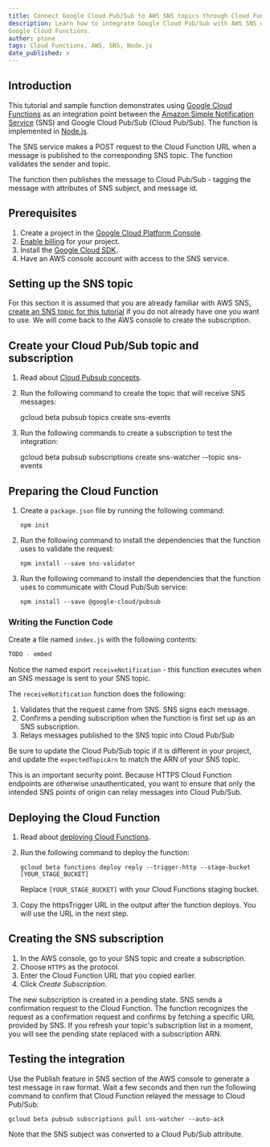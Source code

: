 ```yaml
---
title: Connect Google Cloud Pub/Sub to AWS SNS topics through Cloud Functions
description: Learn how to integrate Google Cloud Pub/Sub with AWS SNS using
Google Cloud Functions.
author: ptone
tags: Cloud Functions, AWS, SNS, Node.js
date_published: x
---
```

## Introduction

This tutorial and sample function demonstrates using [Google Cloud
Functions][functions] as an integration point between the [Amazon Simple
Notification Service][sns] (SNS) and Google Cloud Pub/Sub (Cloud Pub/Sub).  The
function is implemented in [Node.js][node].

[functions]: https://cloud.google.com/functions
[twilio]: https://www.twilio.com/
[node]: https://nodejs.org/en/
[sns]: https://aws.amazon.com/sns/

The SNS service makes a POST request to the Cloud Function URL when a
message is published to the corresponding SNS topic. The function validates the
sender and topic.

The function then publishes the message to Cloud Pub/Sub - tagging the message
with attributes of SNS subject, and message id.

## Prerequisites

1.  Create a project in the [Google Cloud Platform Console][console].
1.  [Enable billing][billing] for your project.
1.  Install the [Google Cloud SDK][sdk].
1.  Have an AWS console account with access to the SNS service.

[console]: https://console.cloud.google.com/
[sdk]: https://cloud.google.com/sdk/
[billing]: https://support.google.com/cloud/answer/6293499#enable-billing


## Setting up the SNS topic

For this section it is assumed that you are already familiar with AWS SNS,
[create an SNS topic for this tutorial][sns-create] if you do not already have
one you want to use. We will come back to the AWS console to create the
subscription.

[sns-create]: http://docs.aws.amazon.com/sns/latest/dg/CreateTopic.html

## Create your Cloud Pub/Sub topic and subscription

1.  Read about [Cloud Pubsub concepts][pubsubconcepts].
1.  Run the following command to create the topic that will receive SNS messages:

	gcloud beta pubsub topics create sns-events

1.  Run the following commands to create a subscription to test the
	integration:

	gcloud beta pubsub subscriptions create sns-watcher --topic sns-events


## Preparing the Cloud Function

1.  Create a `package.json` file by running the following command:

        npm init

1.  Run the following command to install the dependencies that the function
	uses to validate the request:

        npm install --save sns-validator

1.  Run the following command to install the dependencies that the function
	uses to communicate with Cloud Pub/Sub service:

		npm install --save @google-cloud/pubsub

[AWS SNS]: https://aws.amazon.com/sns/

### Writing the Function Code

Create a file named `index.js` with the following contents:

[embedmd]:# (index.js)
```js
TODO - embed
```

Notice the named export `receiveNotification` - this function executes when an
SNS message is sent to your SNS topic.

The `receiveNotification` function does the following:

1.  Validates that the request came from SNS. SNS signs each message.
1.  Confirms a pending subscription when the function is first set up as an SNS
	subscription.
1.  Relays messages published to the SNS topic into Cloud Pub/Sub

Be sure to update the Cloud Pub/Sub topic if it is different in your project, and
update the `expectedTopicArn` to match the ARN of your SNS topic.

This is an important security point. Because HTTPS Cloud Function endpoints are
otherwise unauthenticated, you want to ensure that only the intended SNS
points of origin can relay messages into Cloud Pub/Sub.

## Deploying the Cloud Function

1.  Read about [deploying Cloud Functions][deploying].
1.  Run the following command to deploy the function:

        gcloud beta functions deploy reply --trigger-http --stage-bucket [YOUR_STAGE_BUCKET]

    Replace `[YOUR_STAGE_BUCKET]` with your Cloud Functions staging bucket.

1.  Copy the httpsTrigger URL in the output after the function deploys. You
	will use the URL in the next step.

## Creating the SNS subscription

1.  In the AWS console, go to your SNS topic and create a subscription.
1.  Choose `HTTPS` as the protocol.
1.  Enter the Cloud Function URL that you copied earlier.
1.  Click *Create Subscription*.

The new subscription is created in a pending state. SNS sends a confirmation
request to the Cloud Function. The function recognizes the request as
a confirmation request and confirms by fetching a specific URL provided by SNS.
If you refresh your topic's subscription list in a moment, you will see the
pending state replaced with a subscription ARN.

## Testing the integration

Use the Publish feature in SNS section of the AWS console to generate a test
message in raw format. Wait a few seconds and then run the following command to
confirm that Cloud Function relayed the message to Cloud Pub/Sub:

	gcloud beta pubsub subscriptions pull sns-watcher --auto-ack

Note that the SNS subject was converted to a Cloud Pub/Sub attribute.

[deploying]: https://cloud.google.com/functions/docs/deploying/filesystem
[pubsubconcepts]: https://cloud.google.com/pubsub/docs/overview#concepts
[ARN]: http://docs.aws.amazon.com/general/latest/gr/aws-arns-and-namespaces.html 
